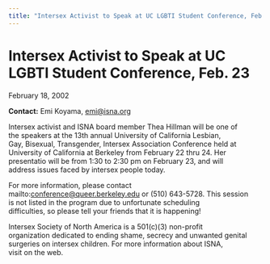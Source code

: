 ```yaml
---
title: "Intersex Activist to Speak at UC LGBTI Student Conference, Feb. 23"
---
```


# Intersex Activist to Speak at UC LGBTI Student Conference, Feb. 23

  


  
February 18, 2002  


  
<b class=dr>Contact:</b> Emi Koyama, <emi@isna.org>  


  
Intersex activist and ISNA board member Thea Hillman will be one of  
the speakers at the 13th annual University of California Lesbian,  
Gay, Bisexual, Transgender, Intersex Association Conference held at  
University of California at Berkeley from February 22 thru 24. Her  
presentatio will be from 1:30 to 2:30 pm on February 23, and will  
address issues faced by intersex people today.  


  
For more information, please contact  
mailto:conference@queer.berkeley.edu or (510) 643-5728. This session  
is not listed in the program due to unfortunate scheduling  
difficulties, so please tell your friends that it is happening!  


  
Intersex Society of North America is a 501(c)(3) non-profit  
organization dedicated to ending shame, secrecy and unwanted genital  
surgeries on intersex children. For more information about ISNA,  
visit  on the web.